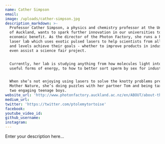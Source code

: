 ```yaml
---
name: Cather Simpson
email:
image: /uploads/cather-simpson.jpg
description_markdown: >-
  Professor Cather Simpson, a physics and chemistry professor at the University
  of Auckland, wants to spark further innovation in our universities to boost
  economic benefit. As the director of the Photon Factory, she runs a high-tech
  laser lab which uses exotic pulsed lasers to help scientists from all realms
  and levels achieve their goals - whether to improve products in industry or
  even assist a science fair project.


  Currently, her lab is studying anything from how molecules light into more
  useful forms of energy, to how to better sort sperm by sex for industry.


  When she’s not enjoying using lasers to solve the knotty problems presented by
  Mother Nature, she’s doing puzzles with her partner Tom and being taxi-mom to
  two engaging teenage boys.
website_url: 'http://www.photonfactory.auckland.ac.nz/en/ABOUT/about-the-photon-factory.html'
medium_url:
twitter: 'https://twitter.com/ptolemytortoise'
facebook:
youtube_video_id:
github_username:
instagram:
---
```


Enter your description here...
